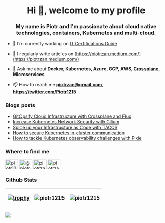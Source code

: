 <h1 align="center">Hi 👋, welcome to my profile</h1>
<h3 align="center">My name is Piotr and I'm passionate about cloud native technologies, containers, Kubernetes and multi-cloud.</h3>

- 🔭 I’m currently working on [IT Certifications Guide](https://www.itcertificationsguide.com/#/)

- 📝 I regularly write articles on [https://piotrzan.medium.com/](https://piotrzan.medium.com/)

- 💬 Ask me about **Docker, Kubernetes, Azure, GCP, AWS, [Crossplane](https://crossplane.io/), Microservices**

- 📫 How to reach me **piotrzan@gmail.com**, **https://twitter.com/Piotr1215**

### Blogs posts
<!-- BLOG-POST-LIST:START -->
- [GitOpsify Cloud Infrastructure with Crossplane and Flux](https://itnext.io/gitopsify-cloud-infrastructure-with-crossplane-and-flux-d605d3043452?source=rss-3c5c31a7d1d7------2)
- [Increase Kubernetes Network Security with Cilium](https://itnext.io/increase-kubernetes-network-security-with-cilium-ba6af15c8f5f?source=rss-3c5c31a7d1d7------2)
- [Spice up your Infrastructure as Code with TACOS](https://itnext.io/spice-up-your-infrastructure-as-code-with-tacos-1a9c179e0783?source=rss-3c5c31a7d1d7------2)
- [How to secure Kubernetes in-cluster communication](https://itnext.io/how-to-secure-kubernetes-in-cluster-communication-5a9927be415b?source=rss-3c5c31a7d1d7------2)
- [How to tackle Kubernetes observability challenges with Pixie](https://itnext.io/how-to-tackle-kubernetes-observability-challenges-with-pixie-4c6414ca913?source=rss-3c5c31a7d1d7------2)
<!-- BLOG-POST-LIST:END -->

### Where to find me

<p align="left">
<a href="https://twitter.com/piotr1215" target="blank"><img align="center" src="https://cdn.jsdelivr.net/npm/simple-icons@3.0.1/icons/twitter.svg" alt="piotr1215" height="30" width="40" /></a>
<a href="https://medium.com/@piotrzan" target="blank"><img align="center" src="https://cdn.jsdelivr.net/npm/simple-icons@3.0.1/icons/medium.svg" alt="@piotrzan" height="30" width="40" /></a>
<a href="https://hub.docker.com/u/piotrzan" target="blank"><img align="center" src="https://cdn.jsdelivr.net/npm/simple-icons@3.0.1/icons/docker.svg" alt="piotrzan" height="30" width="40" /></a>
<a href="https://www.katacoda.com/decoder" target="blank"><img align="center" src="https://cdn.jsdelivr.net/npm/simple-icons@4.7.0/icons/katacoda.svg" alt="piotrzan" height="30" width="40" /></a></p>

### Github Stats

|[![trophy](https://github-profile-trophy.vercel.app/?username=piotr1215&theme=onedark&title=Stars,Followers,Commit,Repositories,Multilanguage&margin-w=15&margin-h=15)](https://github.com/ryo-ma/github-profile-trophy) | <p align="center"><img src="https://github-readme-stats.vercel.app/api/top-langs?username=piotr1215&show_icons=true&theme=dark&locale=en&layout=compact" alt="piotr1215" /></p> |<p align="center"><img align="center" src="https://github-readme-stats.vercel.app/api?username=piotr1215&show_icons=true&theme=dark&locale=en" alt="piotr1215" /></p> |
|--- | --- | ---|

![](https://komarev.com/ghpvc/?username=Piotr1215)
